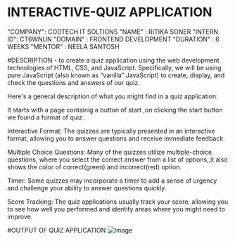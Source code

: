 # INTERACTIVE-QUIZ APPLICATION

"COMPANY": CODTECH IT SOLTIONS
"NAME"  : RITIKA SONER
"INTERN ID": CT6WNUN
"DOMAIN" : FRONTEND DEVELOPMENT
"DURATION" : 6 WEEKS
"MENTOR" : NEELA SANTOSH


#DESCRIPTION - to create a quiz application using the web development technologies of HTML, CSS, and JavaScript. Specifically, we will be using pure JavaScript (also known as “vanilla” JavaScript) to create, display, and check the questions and answers of our quiz. 

Here's a general description of what you might find in a  quiz application:

It starts with a page containig a button of start ,on clicking the start button we found a format of quiz .

Interactive Format: The quizzes are typically presented in an interactive format, allowing you to answer questions and receive immediate feedback.

Multiple Choice Questions: Many of the quizzes utilize multiple-choice questions, where you select the correct answer from a list of options,,it also shows the color of correct(green) and incorrect(red) option.

Timer: Some quizzes may incorporate a timer to add a sense of urgency and challenge your ability to answer questions quickly.

Score Tracking: The quiz applications usually track your score, allowing you to see how well you performed and identify areas where you might need to improve.

#OUTPUT OF QUIZ APPLICATION
![Image](https://github.com/user-attachments/assets/8374db9f-91f6-4119-a21b-0989df9b78f5)
